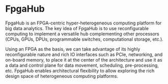 # FpgaHub

FpgaHub is an FPGA-centric hyper-heterogeneous computing platform for big data analytics. The key idea of FpgaHub is to use reconfigurable computing to implement a versatile hub complementing other processors (CPUs, GPUs, DPUs, programmable switches, computational storage, etc.).

Using an FPGA as the basis, we can take advantage of its highly reconfigurable nature and rich IO interfaces such as PCIe, networking, and on-board memory, to place it at the center of the architecture and use it as a data and control plane for data movement, scheduling, pre-processing, etc. FpgaHub enables architectural flexibility to allow exploring the rich design space of heterogeneous computing platforms. 
